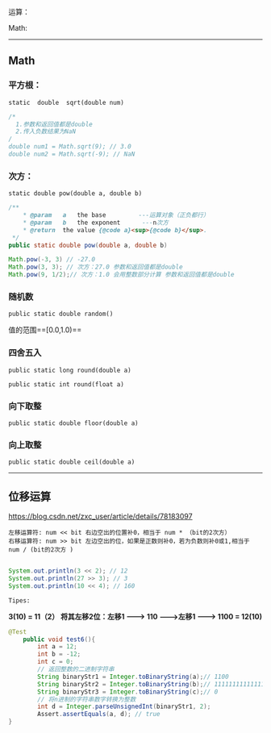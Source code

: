运算：



Math:









***

## Math



### 平方根：

`static  double  sqrt(double num)`  

```java
/*
  1.参数和返回值都是double
  2.传入负数结果为NaN
/
double num1 = Math.sqrt(9); // 3.0
double num2 = Math.sqrt(-9); // NaN 
```

### 次方：

`static double pow(double a, double b)`

```java
/** 
	* @param   a   the base 		---运算对象（正负都行）
	* @param   b   the exponent  	 ---n次方
	* @return  the value {@code a}<sup>{@code b}</sup>.
 */
public static double pow(double a, double b)

Math.pow(-3, 3) // -27.0
Math.pow(3, 3); // 次方：27.0 参数和返回值都是double
Math.pow(9, 1/2);// 次方：1.0 会用整数部分计算 参数和返回值都是double
```

### 随机数

`public static double random()`

值的范围==[0.0,1.0)==



### 四舍五入

`public static long round(double a)`

`public static int round(float a) `

### 向下取整

`public static double floor(double a)`

### 向上取整

`public static double ceil(double a)`

***

## 位移运算

<https://blog.csdn.net/zxc_user/article/details/78183097> 

```
左移运算符: num << bit 右边空出的位置补0，相当于 num * （bit的2次方）
右移运算符: num >> bit 左边空出的位，如果是正数则补0，若为负数则补0或1,相当于 num / (bit的2次方 )
```



```java

System.out.println(3 << 2); // 12
System.out.println(27 >> 3); // 3
System.out.println(10 << 4); // 160
```

`Tipes:`

**3(10) = 11（2）  将其左移2位：左移1 ---> 110 --->左移1 ---> 1100 = 12(10)**

```java
@Test
    public void test6(){
        int a = 12;
        int b = -12;
        int c = 0;
        // 返回整数的二进制字符串
        String binaryStr1 = Integer.toBinaryString(a);// 1100
        String binaryStr2 = Integer.toBinaryString(b);// 11111111111111111111111111110100
        String binaryStr3 = Integer.toBinaryString(c);// 0
        // 将n进制的字符串数字转换为整数
        int d = Integer.parseUnsignedInt(binaryStr1, 2);
        Assert.assertEquals(a, d); // true
}
```

